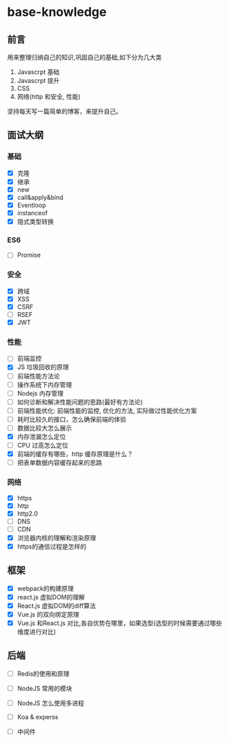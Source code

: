 # base-knowledge
## 前言
用来整理归纳自己的知识,巩固自己的基础,如下分为几大类

1. Javascrpt 基础
2. Javascrpt 提升
3. CSS 
4. 网络(http 和安全, 性能)

坚持每天写一篇简单的博客，来提升自己。

## 面试大纲
### 基础
- [x] 克隆
- [x] 继承
- [x] new
- [x] call&apply&bind
- [x] Eventloop
- [x] instanceof
- [x] 隐式类型转换

### ES6
- [ ] Promise


### 安全
- [x] 跨域
- [x] XSS 
- [x] CSRF
- [ ] RSEF
- [x] JWT

### 性能
- [ ] 前端监控
- [x] JS 垃圾回收的原理
- [ ] 前端性能方法论
- [ ] 操作系统下内存管理
- [ ] Nodejs 内存管理
- [ ] 如何诊断和解决性能问题的思路(最好有方法论)
- [ ] 前端性能优化: 前端性能的监控, 优化的方法, 实际做过性能优化方案
- [ ] 耗时比较久的接口，怎么确保前端的体验
- [ ] 数据比较大怎么展示
- [x] 内存泄漏怎么定位
- [ ] CPU 过高怎么定位
- [x] 前端的缓存有哪些，http 缓存原理是什么？
- [ ] 把表单数据内容缓存起来的思路

### 网络
- [X] https
- [x] http
- [x] http2.0
- [ ] DNS
- [ ] CDN
- [x] 浏览器内核的理解和渲染原理
- [X] https的通信过程是怎样的

## 框架
- [x] webpack的构建原理
- [x] react.js 虚拟DOM的理解
- [x] React.js 虚拟DOM的diff算法
- [x] Vue.js 的双向绑定原理
- [x] Vue.js 和React.js 对比,各自优势在哪里，如果选型(选型的时候需要通过哪些维度进行对比)

## 后端
- [ ] Redis的使用和原理
- [ ] NodeJS 常用的模块
- [ ] NodeJS 怎么使用多进程
- [ ] Koa & experss
- [ ] 中间件

